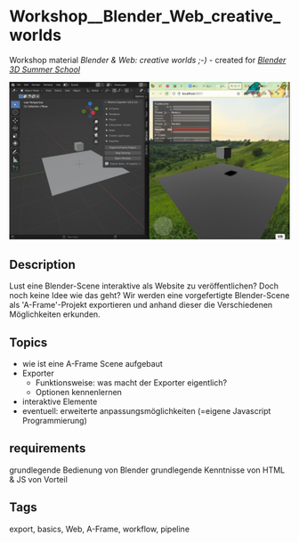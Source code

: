 <!--lint disable list-item-indent-->
<!--lint disable list-item-bullet-indent-->

# Workshop__Blender_Web_creative_worlds
Workshop material *Blender & Web: creative worlds ;-)* - created for [*Blender 3D Summer School*](https://blender3dschool.de/)

![Screenshot mit Blender und Firefox Browser Seite an Seite](cover.png)

## Description
Lust eine Blender-Scene interaktive als Website zu veröffentlichen? Doch noch keine Idee wie das geht?
Wir werden eine vorgefertigte Blender-Scene als 'A-Frame'-Projekt exportieren und anhand dieser die Verschiedenen Möglichkeiten erkunden.


## Topics
- wie ist eine A-Frame Scene aufgebaut
- Exporter
    - Funktionsweise: was macht der Exporter eigentlich?
    - Optionen kennenlernen
- interaktive Elemente
- eventuell: erweiterte anpassungsmöglichkeiten (=eigene Javascript Programmierung)

## requirements
grundlegende Bedienung von Blender
grundlegende Kenntnisse von HTML & JS von Vorteil

## Tags
export, basics, Web, A-Frame, workflow, pipeline
